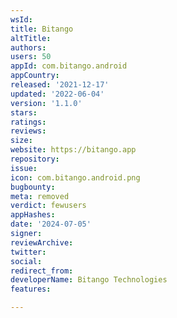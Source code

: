 ```yaml
---
wsId: 
title: Bitango
altTitle: 
authors: 
users: 50
appId: com.bitango.android
appCountry: 
released: '2021-12-17'
updated: '2022-06-04'
version: '1.1.0'
stars: 
ratings: 
reviews: 
size: 
website: https://bitango.app
repository: 
issue: 
icon: com.bitango.android.png
bugbounty: 
meta: removed
verdict: fewusers
appHashes: 
date: '2024-07-05'
signer: 
reviewArchive: 
twitter: 
social: 
redirect_from: 
developerName: Bitango Technologies
features: 

---
```


